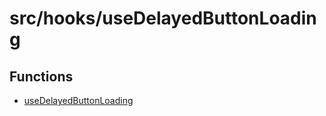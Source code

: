 # src/hooks/useDelayedButtonLoading

## Functions

- [useDelayedButtonLoading](functions/useDelayedButtonLoading.md)
